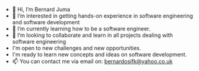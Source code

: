 - 👋 Hi, I’m Bernard Juma
- 👀 I’m interested in getting hands-on experience in software engineering and software development
- 🌱 I’m currently learning how to be a software engineer.
- 💞️ I’m looking to collaborate and learn in all projects dealing with software engineering
-    I'm open to new challenges and new opportunities.
-    I'm ready to learn new concepts and ideas on software development.
- 📫 You can contact me via email on: bernardosjfk@yahoo.co.uk

<!---
Bernardosjfk/Bernardosjfk is a ✨ special ✨ repository because its `README.md` (this file) appears on your GitHub profile.
You can click the Preview link to take a look at your changes.
--->
